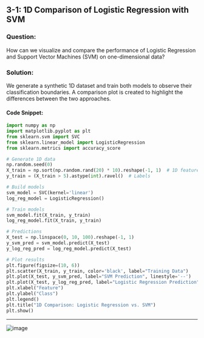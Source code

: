 ## 3-1: 1D Comparison of Logistic Regression with SVM

### Question:
How can we visualize and compare the performance of Logistic Regression and Support Vector Machines (SVM) on one-dimensional data?

### Solution:
We generate a synthetic 1D dataset and train both models to observe their classification boundaries. A comparison plot is created to highlight the differences between the two approaches.

#### Code Snippet:
```python
import numpy as np
import matplotlib.pyplot as plt
from sklearn.svm import SVC
from sklearn.linear_model import LogisticRegression
from sklearn.metrics import accuracy_score

# Generate 1D data
np.random.seed(0)
X_train = np.sort(np.random.rand(20) * 10).reshape(-1, 1)  # 1D feature
y_train = (X_train > 5).astype(int).ravel()  # Labels

# Build models
svm_model = SVC(kernel='linear')
log_reg_model = LogisticRegression()

# Train models
svm_model.fit(X_train, y_train)
log_reg_model.fit(X_train, y_train)

# Predictions
X_test = np.linspace(0, 10, 100).reshape(-1, 1)
y_svm_pred = svm_model.predict(X_test)
y_log_reg_pred = log_reg_model.predict(X_test)

# Plot results
plt.figure(figsize=(10, 6))
plt.scatter(X_train, y_train, color='black', label="Training Data")
plt.plot(X_test, y_svm_pred, label="SVM Prediction", linestyle='--')
plt.plot(X_test, y_log_reg_pred, label="Logistic Regression Prediction", linestyle=':')
plt.xlabel("Feature")
plt.ylabel("Class")
plt.legend()
plt.title("1D Comparison: Logistic Regression vs. SVM")
plt.show()
```

---

![image](https://github.com/user-attachments/assets/035877e6-4910-4db1-8e6a-25c5c437fc37)


